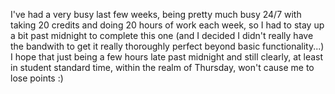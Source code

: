 I've had a very busy last few weeks, being pretty much busy 24/7 with taking 20 credits and doing 20 hours of work each week, so I had to stay up a bit past midnight to complete this one (and I decided I didn't really have the bandwith to get it really thoroughly perfect beyond basic functionality...) I hope that just being a few hours late past midnight and still clearly, at least in student standard time, within the realm of Thursday, won't cause me to lose points :)
